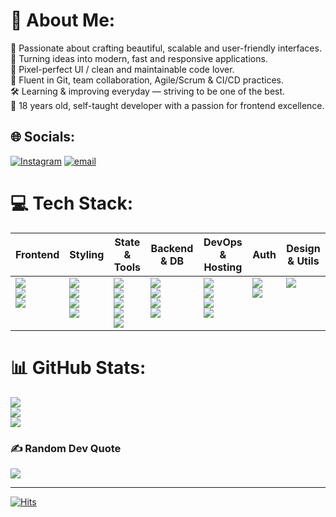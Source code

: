 # 💫 About Me:
🧠 Passionate about crafting beautiful, scalable and user-friendly interfaces.<br>🚀 Turning ideas into modern, fast and responsive applications.<br>🧩 Pixel-perfect UI / clean and maintainable code lover.<br>💬 Fluent in Git, team collaboration, Agile/Scrum & CI/CD practices.<br>🛠️ Learning & improving everyday — striving to be one of the best.<br>🎯 18 years old, self-taught developer with a passion for frontend excellence.


## 🌐 Socials:
[![Instagram](https://img.shields.io/badge/Instagram-%23E4405F.svg?logo=Instagram&logoColor=white)](https://instagram.com/mikemazdev) [![email](https://img.shields.io/badge/Email-D14836?logo=gmail&logoColor=white)](mailto:mazurkevich.mikhail.14@gmail.com) 

# 💻 Tech Stack:
<table>
  <thead>
    <tr>
      <th>Frontend</th>
      <th>Styling</th>
      <th>State & Tools</th>
      <th>Backend & DB</th>
      <th>DevOps & Hosting</th>
      <th>Auth</th>
      <th>Design & Utils</th>
    </tr>
  </thead>
  <tbody>
    <tr style="vertical-align: top;">
      <td>
        <img src="https://img.shields.io/badge/Next-black?style=for-the-badge&logo=next.js&logoColor=white" /><br/>
        <img src="https://img.shields.io/badge/react-%2320232a.svg?style=for-the-badge&logo=react&logoColor=%2361DAFB" /><br/>
        <img src="https://img.shields.io/badge/javascript-%23323330.svg?style=for-the-badge&logo=javascript&logoColor=%23F7DF1E" />
      </td>
      <td style="vertical-align: top;">
        <img src="https://img.shields.io/badge/tailwindcss-%2338B2AC.svg?style=for-the-badge&logo=tailwind-css&logoColor=white" /><br/>
        <img src="https://img.shields.io/badge/css3-%231572B6.svg?style=for-the-badge&logo=css3&logoColor=white" /><br/>
        <img src="https://img.shields.io/badge/shadcn/ui-%2320232a.svg?style=for-the-badge&logo=ui&logoColor=white" /><br/>
        <img src="https://img.shields.io/badge/framer--motion-%23000000?style=for-the-badge&logo=framer&logoColor=white" />
      </td>
      <td style="vertical-align: top;">
        <img src="https://img.shields.io/badge/redux-%23593d88.svg?style=for-the-badge&logo=redux&logoColor=white" /><br/>
        <img src="https://img.shields.io/badge/zustand-%23ffdd55.svg?style=for-the-badge&logo=zustand&logoColor=black" /><br/>
        <img src="https://img.shields.io/badge/eslint-%234B32C3.svg?style=for-the-badge&logo=eslint&logoColor=white" /><br/>
        <img src="https://img.shields.io/badge/prettier-%23F7B93E.svg?style=for-the-badge&logo=prettier&logoColor=black" /><br/>
        <img src="https://img.shields.io/badge/webpack-%238DD6F9.svg?style=for-the-badge&logo=webpack&logoColor=black" />
      </td>
      <td style="vertical-align: top;">
        <img src="https://img.shields.io/badge/Prisma-3982CE?style=for-the-badge&logo=Prisma&logoColor=white" /><br/>
        <img src="https://img.shields.io/badge/postgres-%23316192.svg?style=for-the-badge&logo=postgresql&logoColor=white" /><br/>
        <img src="https://img.shields.io/badge/Insomnia-black?style=for-the-badge&logo=insomnia&logoColor=5849BE" /><br/>
        <img src="https://img.shields.io/badge/postman-%23FF6C37.svg?style=for-the-badge&logo=postman&logoColor=white" />
      </td>
      <td style="vertical-align: top;">
        <img src="https://img.shields.io/badge/git-%23F05033.svg?style=for-the-badge&logo=git&logoColor=white" /><br/>
        <img src="https://img.shields.io/badge/github-%23121011.svg?style=for-the-badge&logo=github&logoColor=white" /><br/>
        <img src="https://img.shields.io/badge/github%20actions-%232671E5.svg?style=for-the-badge&logo=githubactions&logoColor=white" /><br/>
        <img src="https://img.shields.io/badge/vercel-%23000000.svg?style=for-the-badge&logo=vercel&logoColor=white" />
      </td>
      <td style="vertical-align: top;">
        <img src="https://img.shields.io/badge/nextauth.js-%23000000.svg?style=for-the-badge&logo=next.js&logoColor=white" /><br/>
        <img src="https://img.shields.io/badge/recaptcha-%230A0A0A.svg?style=for-the-badge&logo=google&logoColor=white" />
      </td>
      <td style="vertical-align: top;">
        <img src="https://img.shields.io/badge/figma-%23F24E1E.svg?style=for-the-badge&logo=figma&logoColor=white" />
      </td>
    </tr>
  </tbody>
</table>

# 📊 GitHub Stats:
![](https://github-readme-stats.vercel.app/api?username=mikemaz-dev&theme=dark&hide_border=true&include_all_commits=false&count_private=false)<br/>
![](https://nirzak-streak-stats.vercel.app/?user=mikemaz-dev&theme=dark&hide_border=true)<br/>
![](https://github-readme-stats.vercel.app/api/top-langs/?username=mikemaz-dev&theme=dark&hide_border=true&include_all_commits=false&count_private=false&layout=compact)

### ✍️ Random Dev Quote
![](https://quotes-github-readme.vercel.app/api?type=horizontal&theme=tokyonight)

---
[![Hits](https://u8views.com/api/v1/github/profiles/120780551/views/day-week-month-total-count.svg)](https://u8views.com/github/mikemaz-dev)
